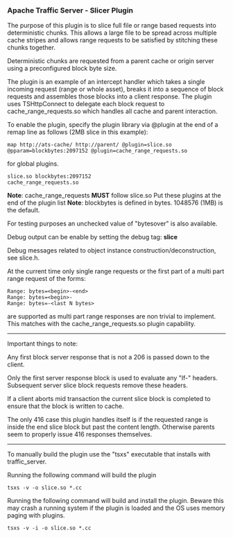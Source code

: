 ### Apache Traffic Server - Slicer Plugin

The purpose of this plugin is to slice full file or range based requests
into deterministic chunks.  This allows a large file to be spread across
multiple cache stripes and allows range requests to be satisfied by
stitching these chunks together.

Deterministic chunks are requested from a parent cache or origin server
using a preconfigured block byte size.

The plugin is an example of an intercept handler which takes a single
incoming request (range or whole asset), breaks it into a sequence
of block requests and assembles those blocks into a client response.
The plugin uses TSHttpConnect to delegate each block request to
cache_range_requests.so which handles all cache and parent interaction.

To enable the plugin, specify the plugin library via @plugin at the end
of a remap line as follows (2MB slice in this example):

```
map http://ats-cache/ http://parent/ @plugin=slice.so @pparam=blockbytes:2097152 @plugin=cache_range_requests.so
```

for global plugins.

```
slice.so blockbytes:2097152
cache_range_requests.so
```

**Note**: cache_range_requests **MUST** follow slice.so Put these plugins at the end of the plugin list
**Note**: blockbytes is defined in bytes. 1048576 (1MB) is the default.

For testing purposes an unchecked value of "bytesover" is also available.

Debug output can be enable by setting the debug tag: **slice**

Debug messages related to object instance construction/deconstruction, see slice.h.  

At the current time only single range requests or the first part of a 
multi part range request of the forms:
```
Range: bytes=<begin>-<end>
Range: bytes=<begin>-
Range: bytes=-<last N bytes>
```
are supported as multi part range responses are non trivial to implement.
This matches with the cache_range_requests.so plugin capability.

---

Important things to note:

Any first block server response that is not a 206 is passed down to
the client.

Only the first server response block is used to evaluate any "If-"
headers.  Subsequent server slice block requests remove these headers.

If a client aborts mid transaction the current slice block is completed
to ensure that the block is written to cache.

The only 416 case this plugin handles itself is if the requested range
is inside the end slice block but past the content length.  Otherwise
parents seem to properly issue 416 responses themselves.

---

To manually build the plugin use the "tsxs" executable that installs with
traffic_server.

Running the following command will build the plugin

```
tsxs -v -o slice.so *.cc
```

Running the following command will build and install the plugin.
Beware this may crash a running system if the plugin is loaded
and the OS uses memory paging with plugins.

```
tsxs -v -i -o slice.so *.cc
```
